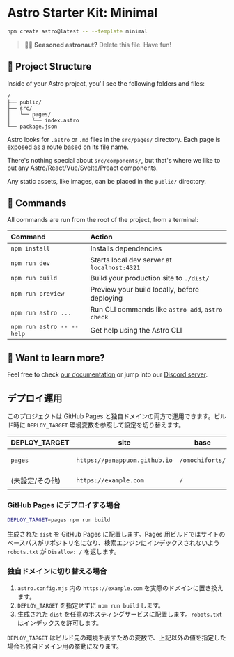 # Astro Starter Kit: Minimal

```sh
npm create astro@latest -- --template minimal
```

> 🧑‍🚀 **Seasoned astronaut?** Delete this file. Have fun!

## 🚀 Project Structure

Inside of your Astro project, you'll see the following folders and files:

```text
/
├── public/
├── src/
│   └── pages/
│       └── index.astro
└── package.json
```

Astro looks for `.astro` or `.md` files in the `src/pages/` directory. Each page is exposed as a route based on its file name.

There's nothing special about `src/components/`, but that's where we like to put any Astro/React/Vue/Svelte/Preact components.

Any static assets, like images, can be placed in the `public/` directory.

## 🧞 Commands

All commands are run from the root of the project, from a terminal:

| Command                   | Action                                           |
| :------------------------ | :----------------------------------------------- |
| `npm install`             | Installs dependencies                            |
| `npm run dev`             | Starts local dev server at `localhost:4321`      |
| `npm run build`           | Build your production site to `./dist/`          |
| `npm run preview`         | Preview your build locally, before deploying     |
| `npm run astro ...`       | Run CLI commands like `astro add`, `astro check` |
| `npm run astro -- --help` | Get help using the Astro CLI                     |

## 👀 Want to learn more?

Feel free to check [our documentation](https://docs.astro.build) or jump into our [Discord server](https://astro.build/chat).

## デプロイ運用

このプロジェクトは GitHub Pages と独自ドメインの両方で運用できます。ビルド時に `DEPLOY_TARGET` 環境変数を参照して設定を切り替えます。

| DEPLOY_TARGET | site | base | robots.txt |
| --- | --- | --- | --- |
| `pages` | `https://panappuom.github.io` | `/omochiforts/` | `User-agent: *\nDisallow: /` |
| (未設定/その他) | `https://example.com` | `/` | `User-agent: *\nAllow: /` |

### GitHub Pages にデプロイする場合

```bash
DEPLOY_TARGET=pages npm run build
```

生成された `dist` を GitHub Pages に配置します。Pages 用ビルドではサイトのベースパスがリポジトリ名になり、検索エンジンにインデックスされないよう `robots.txt` が `Disallow: /` を返します。

### 独自ドメインに切り替える場合

1. `astro.config.mjs` 内の `https://example.com` を実際のドメインに置き換えます。
2. `DEPLOY_TARGET` を指定せずに `npm run build` します。
3. 生成された `dist` を任意のホスティングサービスに配置します。`robots.txt` はインデックスを許可します。

`DEPLOY_TARGET` はビルド先の環境を表すための変数で、上記以外の値を指定した場合も独自ドメイン用の挙動になります。
